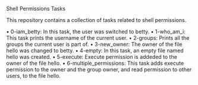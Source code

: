 Shell Permissions Tasks

This repository contains a collection of tasks related to shell permissions.

• 0-iam_betty: In this task, the user was switched to betty.
• 1-who_am_i: This task prints the username of the current user.
• 2-groups: Prints all the groups the current user is part of.
• 3-new_owner: The owner of the file hello was changed to betty.
• 4-empty: In this task, an empty file named hello was created.
• 5-execute: Execute permission is addeded to the owner of the file hello.
• 6-multiple_permissions: This task adds execute permission to the owner and the group owner, and read permission to other users, to the file hello.

